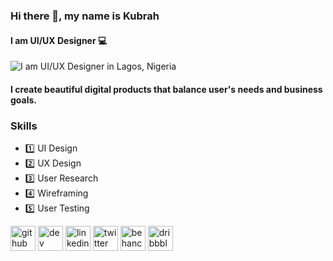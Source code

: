 ### Hi there 👋, my name is Kubrah
#### I am UI/UX Designer :computer:
![I am UI/UX Designer in Lagos, Nigeria](https://media.licdn.com/dms/image/C4D16AQF20J-YyK12xQ/profile-displaybackgroundimage-shrink_350_1400/0/1659613669221?e=1701907200&v=beta&t=Gas7c0EhZ7UFKDsvnUKyYZFGwP-n5dA5feNsAlS2XpQ)

#### I create beautiful digital products that balance user's needs and business goals.


### Skills
* :one:	UI Design
* :two: UX Design
* :three: User Research
* :four: Wireframing
* :five: User Testing


[<img src='https://cdn.jsdelivr.net/npm/simple-icons@3.0.1/icons/github.svg' alt='github' height='40'>](https://github.com/Kub-kub)  [<img src='https://cdn.jsdelivr.net/npm/simple-icons@3.0.1/icons/hashnode.svg' alt='dev' height='40'>](https://kubrah-a.hashnode.dev/)  [<img src='https://cdn.jsdelivr.net/npm/simple-icons@3.0.1/icons/linkedin.svg' alt='linkedin' height='40'>](https://www.linkedin.com/in/Kubrah-Alawiye/)  [<img src='https://cdn.jsdelivr.net/npm/simple-icons@3.0.1/icons/twitter.svg' alt='twitter' height='40'>](https://twitter.com/k_u_b_r_a_h)  [<img src='https://cdn.jsdelivr.net/npm/simple-icons@3.0.1/icons/behance.svg' alt='behance' height='40'>](https://www.behance.net/Kubrah_alawiye)  [<img src='https://cdn.jsdelivr.net/npm/simple-icons@3.0.1/icons/dribbble.svg' alt='dribbble' height='40'>](https://dribbble.com/harbuk)  

